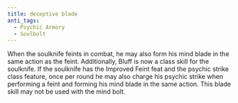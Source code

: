 ```yaml
---
title: deceptive blade
anti_tags:
  - Psychic Armory
  - Soulbolt
---
```


When the soulknife feints in combat, he may also form his mind blade in the same action as the feint. Additionally, Bluff is now a class skill for the soulknife. If the soulknife has the Improved Feint feat and the psychic strike class feature, once per round he may also charge his psychic strike when performing a feint and forming his mind blade in the same action. This blade skill may not be used with the mind bolt.
